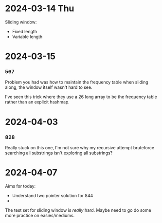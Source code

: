 # 2024-03-14 Thu 

Sliding window:
- Fixed length
- Variable length


# 2024-03-15

### 567
Problem you had was how to maintain the frequency table when sliding along, the window itself wasn't hard to see.

I've seen this trick where they use a 26 long array to be the frequency table rather than an explicit hashmap.


# 2024-04-03

### 828
Really stuck on this one, I'm not sure why my recursive attempt bruteforce searching all substrings isn't exploring all substrings?


# 2024-04-07
Aims for today:
- Understand two pointer solution for 844
-

The test set for sliding window is _really_ hard. Maybe need to go do some more practice on easies/mediums.
